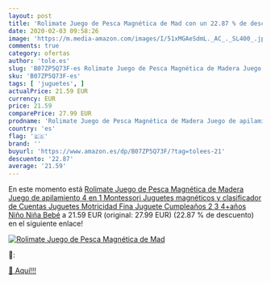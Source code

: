 ```yaml
---
layout: post
title: 'Rolimate Juego de Pesca Magnética de Mad con un 22.87 % de descuento'
date: 2020-02-03 09:58:26
image: 'https://m.media-amazon.com/images/I/51xMGAeSdmL._AC_._SL400_.jpg'
comments: true
category: ofertas
author: 'tole.es'
slug: 'B07ZP5Q73F-es Rolimate Juego de Pesca Magnética de Madera Juego de...'
sku: 'B07ZP5Q73F-es'
tags: [ 'juguetes', ]
actualPrice: 21.59 EUR
currency: EUR
price: 21.59
comparePrice: 27.99 EUR
prodname: 'Rolimate Juego de Pesca Magnética de Madera Juego de apilamiento 4 en 1 Montessori Juguetes magnéticos y clasificador de Cuentas Juguetes Motricidad Fina Juguete Cumpleaños 2 3 4+años Niño Niña Bebé'
country: 'es'
flag: '🇪🇸'
brand: ''
buyurl: 'https://www.amazon.es/dp/B07ZP5Q73F/?tag=tolees-21'
descuento: '22.87'
average: '21.59'
---
```


En este momento está [Rolimate Juego de Pesca Magnética de Madera Juego de apilamiento 4 en 1 Montessori Juguetes magnéticos y clasificador de Cuentas Juguetes Motricidad Fina Juguete Cumpleaños 2 3 4+años Niño Niña Bebé](https://www.amazon.es/dp/B07ZP5Q73F/?tag=tolees-21) a 21.59 EUR (original: 27.99 EUR) (22.87 %  de descuento) en el siguiente enlace!

[![Rolimate Juego de Pesca Magnética de Mad](https://m.media-amazon.com/images/I/51xMGAeSdmL._AC_._SL400_.jpg)](https://www.amazon.es/dp/B07ZP5Q73F/?tag=tolees-21)

🔎:


[🛒 Aquí!!!](https://www.amazon.es/dp/B07ZP5Q73F/?tag=tolees-21)
